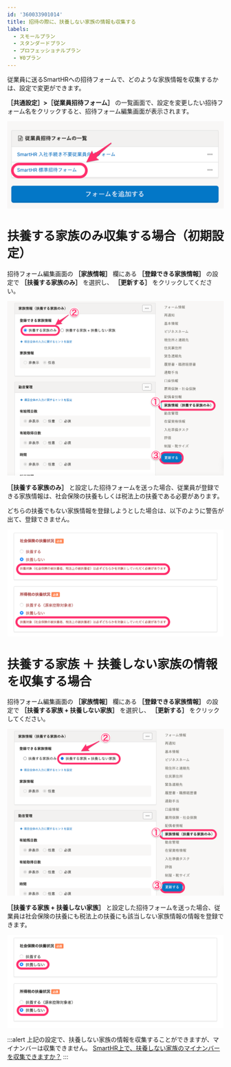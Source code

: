 ```yaml
---
id: '360033901014'
title: 招待の際に、扶養しない家族の情報も収集する
labels:
  - スモールプラン
  - スタンダードプラン
  - プロフェッショナルプラン
  - ¥0プラン
---
```

従業員に送るSmartHRへの招待フォームで、どのような家族情報を収集するかは、設定で変更ができます。

 **［共通設定］>［従業員招待フォーム］** の一覧画面で、設定を変更したい招待フォーム名をクリックすると、招待フォーム編集画面が表示されます。

![](./__________2022-01-19_11_38_27.png)

# 扶養する家族のみ収集する場合（初期設定）

招待フォーム編集画面の **［家族情報］** 欄にある **［登録できる家族情報］** の設定で **［扶養する家族のみ］** を選択し、 **［更新する］** をクリックしてください。

![](./__________2022-01-19_10_45_25.png)

 **［扶養する家族のみ］** と設定した招待フォームを送った場合、従業員が登録できる家族情報は、社会保険の扶養もしくは税法上の扶養である必要があります。

どちらの扶養でもない家族情報を登録しようとした場合は、以下のように警告が出て、登録できません。

![](./__________2022-01-19_10_59_34.png)

# 扶養する家族 ＋ 扶養しない家族の情報を収集する場合

招待フォーム編集画面の **［家族情報］** 欄にある **［登録できる家族情報］** の設定で **［扶養する家族 + 扶養しない家族］** を選択し、 **［更新する］** をクリックしてください。

![](./__________2022-01-19_10_46_19.png)

 **［扶養する家族 + 扶養しない家族］** と設定した招待フォームを送った場合、従業員は社会保険の扶養にも税法上の扶養にも該当しない家族情報の情報を登録できます。

![](./__________2022-01-19_11_05_46.png)

:::alert
上記の設定で、扶養しない家族の情報を収集することができますが、マイナンバーは収集できません。
[SmartHR上で、扶養しない家族のマイナンバーを収集できますか？](https://knowledge.smarthr.jp/hc/ja/articles/360047748374)
:::
